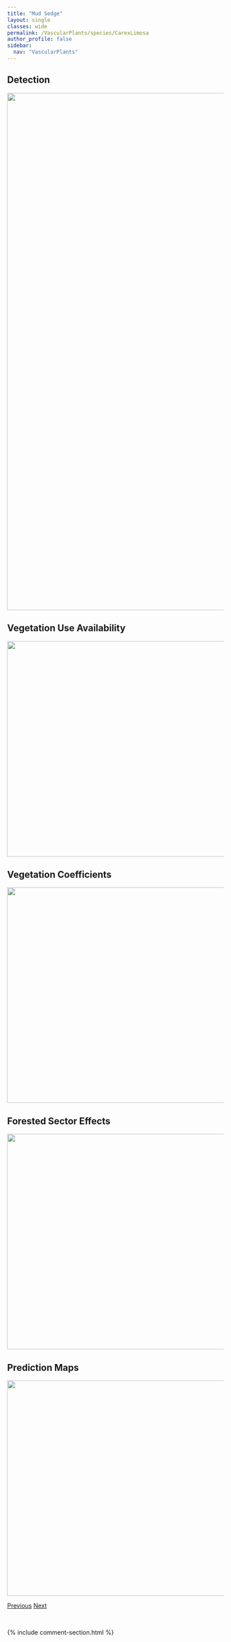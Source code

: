 ```yaml
---
title: "Mud Sedge"
layout: single
classes: wide
permalink: /VascularPlants/species/CarexLimosa
author_profile: false
sidebar:
  nav: "VascularPlants"
---
```


<h2>Detection</h2>

<a href="https://drive.google.com/uc?export=view&id=1xEKyBU8R06SToiywYyV82ot0UsU7z9VZ">
<img src="https://drive.google.com/uc?export=view&id=1xEKyBU8R06SToiywYyV82ot0UsU7z9VZ" height = "1200" width = "800">
</a>


<h2>Vegetation Use Availability</h2>

<a href="https://drive.google.com/uc?export=view&id=1EJOi66cI3QjS8OgBlv-Qm4PjYwLPjP7h">
<img src="https://drive.google.com/uc?export=view&id=1EJOi66cI3QjS8OgBlv-Qm4PjYwLPjP7h" height = "500" width = "1000">
</a>


<h2>Vegetation Coefficients</h2>

<a href="https://drive.google.com/uc?export=view&id=10sHT0q6NZhq8NjSZ-5y5y_KqwhDl4q0E">
<img src="https://drive.google.com/uc?export=view&id=10sHT0q6NZhq8NjSZ-5y5y_KqwhDl4q0E" height = "500" width = "1000">
</a>


<h2>Forested Sector Effects</h2>

<a href="https://drive.google.com/uc?export=view&id=1Cv2t1hQxwidAJ83Fxuxw9vqZt2nIMA0v">
<img src="https://drive.google.com/uc?export=view&id=1Cv2t1hQxwidAJ83Fxuxw9vqZt2nIMA0v" height = "500" width = "1000">
</a>


<h2>Prediction Maps</h2>

<a href="https://drive.google.com/uc?export=view&id=1F2YEFfBuTXs2-lln9P-wXzI01Mq0QgsH">
<img src="https://drive.google.com/uc?export=view&id=1F2YEFfBuTXs2-lln9P-wXzI01Mq0QgsH" height = "500" width = "1000">
</a>


<a href="/DevelopmentWebsite/VascularPlants/species/CarexLeptalea" class="pagination--pager" title="Bristle Stalked Sedge">Previous</a> <a href="/DevelopmentWebsite/VascularPlants/species/CarexLivida" class="pagination--pager" title="Carex livida">Next</a>

<p>&nbsp;</p>

{% include comment-section.html %}

